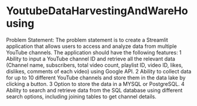 # YoutubeDataHarvestingAndWareHousing


Problem Statement:
The problem statement is to create a Streamlit application that allows users to access and analyze data from multiple YouTube channels. The application should have the following features:
1 Ability to input a YouTube channel ID and retrieve all the relevant data (Channel name, subscribers, total video count, playlist ID, video ID, likes, dislikes, comments of each video) using Google API.
2 Ability to collect data for up to 10 different YouTube channels and store them in the data lake by clicking a button.
3 Option to store the data in a MYSQL or PostgreSQL.
4 Ability to search and retrieve data from the SQL database using different search options, including joining tables to get channel details.
